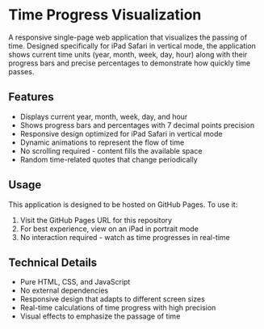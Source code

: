 # Time Progress Visualization

A responsive single-page web application that visualizes the passing of time. Designed specifically for iPad Safari in vertical mode, the application shows current time units (year, month, week, day, hour) along with their progress bars and precise percentages to demonstrate how quickly time passes.

## Features

- Displays current year, month, week, day, and hour
- Shows progress bars and percentages with 7 decimal points precision
- Responsive design optimized for iPad Safari in vertical mode
- Dynamic animations to represent the flow of time
- No scrolling required - content fills the available space
- Random time-related quotes that change periodically

## Usage

This application is designed to be hosted on GitHub Pages. To use it:

1. Visit the GitHub Pages URL for this repository
2. For best experience, view on an iPad in portrait mode
3. No interaction required - watch as time progresses in real-time

## Technical Details

- Pure HTML, CSS, and JavaScript
- No external dependencies
- Responsive design that adapts to different screen sizes
- Real-time calculations of time progress with high precision
- Visual effects to emphasize the passage of time